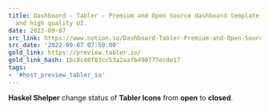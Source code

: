 ```yaml
---
title: Dashboard - Tabler - Premium and Open Source dashboard template with responsive
  and high quality UI.
date: 2022-09-07
src_link: https://www.notion.so/Dashboard-Tabler-Premium-and-Open-Source-dashboard-template-with-responsive-and-high-quality-UI-5a81263f4e5c4fa0bcf22a0e2ff31995
src_date: '2022-09-07 07:59:00'
gold_link: https://preview.tabler.io/
gold_link_hash: 1bc8c40f83cc53a2aafb490777ecde17
tags:
- '#host_preview_tabler_io'
---
```



**Haskel Shelper** change status of **Tabler Icons** from **open** to **closed**.